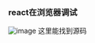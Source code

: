 ### react在浏览器调试
![image](https://github.com/yincongcyincong/reading/assets/24344673/4ec18985-0851-439b-b9c5-c9ccca1d1402)
这里能找到源码
